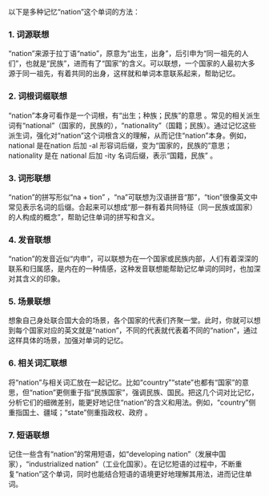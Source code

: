 以下是多种记忆“nation”这个单词的方法：
### 1. 词源联想
“nation”来源于拉丁语“natio”，原意为“出生，出身”，后引申为“同一祖先的人们”，也就是“民族”，进而有了“国家”的含义。可以联想，一个国家的人最初大多源于同一祖先，有着共同的出身，这样就和单词本意联系起来，帮助记忆。
### 2. 词根词缀联想
“nation”本身可看作是一个词根，有“出生；种族；民族”的意思 。常见的相关派生词有“national”（国家的，民族的），“nationality”（国籍；民族）。通过记忆这些派生词，强化对“nation”这个词根含义的理解，从而记住“nation”本身。例如，national 是在nation 后加 -al 形容词后缀，变为“国家的，民族的”意思；nationality 是在 national 后加 -ity 名词后缀，表示“国籍，民族” 。
### 3. 词形联想
“nation”的拼写形似“na + tion” ，“na”可联想为汉语拼音“那”，“tion”很像英文中常见表示名词的后缀。合起来可以想成“那一群有着共同特征（同一民族或国家）的人构成的概念”，帮助记住单词的拼写和含义。
### 4. 发音联想
“nation”的发音近似“内申”，可以联想为在一个国家或民族内部，人们有着深深的联系和归属感，是内在的一种情感，这种发音联想能帮助记忆单词的同时，也加深对其含义的印象。
### 5. 场景联想
想象自己身处联合国大会的场景，各个国家的代表们齐聚一堂。此时，你就可以想到每个国家对应的英文就是“nation”，不同的代表就代表着不同的“nation”，通过这样具体的场景，加强对单词的记忆。
### 6. 相关词汇联想
将“nation”与相关词汇放在一起记忆。比如“country”“state”也都有“国家”的意思，但“nation”更侧重于指“民族国家”，强调民族、国民。把这几个词对比记忆，分析它们的细微差别，能更好地记住“nation”的含义和用法。例如，“country”侧重指国土、疆域；“state”侧重指政权、政府 。
### 7. 短语联想
记住一些含有“nation”的常用短语，如“developing nation”（发展中国家），“industrialized nation”（工业化国家）。在记忆短语的过程中，不断重复“nation”这个单词，同时也能结合短语的语境更好地理解其用法，进而记住单词。 